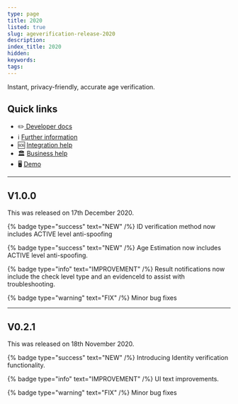 ```yaml
---
type: page
title: 2020
listed: true
slug: ageverification-release-2020
description: 
index_title: 2020
hidden: 
keywords: 
tags: 
---
```


Instant, privacy-friendly, accurate age verification.

## Quick links

- ✏️[   Developer docs](https://developers.yoti.com/age-verification)
- ℹ️  [Further information](https://business.yoti.com/age-verification/)
- 🆘 [Integration help](https://yoti.force.com/yotisupport/s/contactsupport)
- 🏛 [Business help](https://www.yoti.com/contact-us/)
- 🖥 [Demo](https://yoti.world/glamour)

---

## V1.0.0

This was released on 17th December 2020.

{% badge type="success" text="NEW" /%} ID verification method now includes ACTIVE level anti-spoofing 

{% badge type="success" text="NEW" /%} Age Estimation now includes ACTIVE level anti-spoofing.

{% badge type="info" text="IMPROVEMENT" /%} Result notifications now include the check level type and an evidenceId to assist with troubleshooting.

{% badge type="warning" text="FIX" /%} Minor bug fixes

---

## V0.2.1

This was released on 18th November 2020.

{% badge type="success" text="NEW" /%} Introducing Identity verification functionality.

{% badge type="info" text="IMPROVEMENT" /%} UI text improvements.

{% badge type="warning" text="FIX" /%} Minor bug fixes